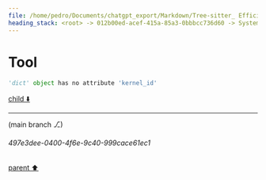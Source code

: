 ```yaml
---
file: /home/pedro/Documents/chatgpt_export/Markdown/Tree-sitter_ Efficient Incremental Parsing.md
heading_stack: <root> -> 012b00ed-acef-415a-85a3-0bbbcc736d60 -> System -> 3432677d-89e7-4f05-8a14-86a65e6e5caf -> System -> aaa2c029-cc12-4907-ae68-01b934f5d1be -> User -> 4e51a3d9-7fcd-432b-8926-7cd5d892246f -> Assistant -> Incremental Parsing -> Parsing Algorithm -> Error Recovery -> Grammar Definition -> Language Agnostic -> Real-world Use Cases -> Conclusion -> aaa2d86d-31e7-4fae-8bf8-c834b3aef56b -> User -> e7d59657-1891-40a5-8e8c-7aaa8a004343 -> Assistant -> Nodes -> Rules -> Precedence and Associativity -> Extras and Inline Rules -> External Tokens -> Summary -> aaa2c506-af4f-4894-a109-af6bcd0e29dc -> User -> 61074e26-28a5-4990-9528-4641aa89b5be -> Assistant -> JSON -> Markdown -> TOML (Tom's Obvious, Minimal Language) -> Regular Expressions -> YAML (Yet Another Markup Language) -> INI (Initialization File Format) -> GraphQL -> Shell Script (Bash, sh) -> aaa21ec8-2708-4f8c-a47a-4cbca90d051d -> User -> d92102d3-60a8-4331-94d3-0a8c3c435284 -> Assistant -> How it Would Work -> Python Pseudo-Code -> Potential Utility -> aaa25a12-a418-4b95-a984-731ddb388361 -> User -> 77071470-a92f-4b71-8c38-ec2fd3782d9f -> Assistant -> c1433c60-8340-403d-b7c9-d2094213ae87 -> Tool -> ff4dfd73-566b-4c42-8449-44e176ec5fef -> Assistant -> aaa22fb2-5127-4614-bd90-c4452daf2bad -> User -> 0d5265bf-d8a6-42c6-8cc2-cb6cf1da63d8 -> Assistant -> a0144f7d-75ca-492e-a7a2-34968938ae4c -> Tool -> c357da3a-c47e-44de-84e8-23f483252bd0 -> Assistant -> aaa22b99-0a73-46ee-9b16-f505987e0122 -> User -> 09e8d4fc-599d-4ccb-84eb-d49bf29f0822 -> Assistant -> dfedf2ab-4eb0-4a4a-ade9-17ed12d38803 -> Tool -> ad65520c-bd9a-4d69-87cd-240ed45150b0 -> Assistant -> a0378431-1755-47ab-bbb5-ab84624a89a1 -> Tool -> 6510548c-2579-4e36-92ca-23bbdffd140a -> Assistant -> aaa2e6a8-81cb-4d11-817f-9d12284c677a -> User -> 459b8f6b-39d0-402d-9bc3-4a8a76b77b44 -> Assistant -> 70f9dc7c-aeb2-45b2-9b5c-d83c13da986e -> Assistant -> aaa2732a-06ef-4a5f-91fa-53781491394d -> User -> 8c960727-1a0c-4186-b429-8eb00a551aa2 -> Assistant -> 82be1b24-6c55-49c2-b752-5b6adef09c3f -> Tool -> 39b6fa3d-4205-4a33-8c8c-9f47692bfa28 -> Assistant -> aaa23e63-d78c-4742-af50-da0bf4222517 -> User -> ebe4cac7-7f9c-4097-b05a-e429ca699622 -> Assistant -> 2c102b34-b044-4c50-886b-f9a061dc84b3 -> Tool -> dae61612-1985-4df1-a303-8c0e35d7929f -> Assistant -> aaa2acd7-c2be-489b-a450-6ad54b64eaab -> User -> 23b65205-50d6-45ef-984e-718ded286126 -> Assistant -> 02fabb56-438f-42d1-b9e0-29aa9bd031aa -> Tool -> cc33b303-280d-4741-9384-1f3dadcd33a4 -> Assistant -> aaa2a7f8-ad84-4ee4-9fa3-0eba0da5a5e1 -> User -> 303693f2-e74f-4662-9515-a61c5c29304a -> Assistant -> 585f708d-66cd-4ebf-b688-199bb86ee455 -> Tool -> f2b625ef-ddd1-4916-b25a-04d71d18d064 -> Assistant -> 198c2cd6-fdc4-4438-a279-4e8f0d7bb5a3 -> Tool -> e263d293-1423-4e20-a420-ebadc82e2146 -> Assistant -> 703bce97-2272-4a3e-9e5a-10ed5d3864d9 -> Assistant -> 6a968fdc-b9dc-4e91-ae2a-43f801148e67 -> Tool -> 2744b83e-7403-4736-9ab1-a8d4732d2f3d -> Assistant -> 3f7beaef-235c-4bc5-8ad6-8639c679e091 -> Assistant -> cbe9880b-b8f3-4a79-8002-8a432b62affb -> Tool -> 589443fe-2880-4471-a5af-d35d3da10f41 -> Assistant -> 8946e6ba-cedc-437a-8b4c-8175da8ca721 -> Assistant -> 512a43f9-2a39-4f65-8649-54f9b8aac690 -> Tool -> f35daf77-1502-4ddd-98e6-dc56ed0742e0 -> Assistant -> 2ddd6c02-3072-40e9-9579-8c19127d7a6a -> Tool -> ae10a6d6-de72-4cd4-80ef-aff5df134ef1 -> Assistant -> aaa2f56c-8142-4e07-a8c8-9b2d63af7264 -> User -> daa793b8-3104-4713-ab22-5ea5d410c7ae -> Assistant -> 984d0c8a-5093-44be-ac71-daa389b16df1 -> Tool -> c68f30ed-7454-40a3-8e43-50aa0afd495f -> Assistant -> 082f4d81-fb96-42e7-a07f-7cf31c288e84 -> Assistant -> b734a966-14df-49f8-9279-08f76f20d7d7 -> Tool -> d91bc2e6-1358-47e1-a813-54232acbd6a1 -> Assistant -> aaa2d54c-a290-4a46-be47-158d1b2454e1 -> User -> convert back to networkx Graph with attributes on edges and -> default attributes as dictionary data -> bf55bb67-eda5-45cd-872b-9ce26120641c -> Assistant -> aaa2e209-b015-4b6a-a6ce-6b3c9365c1b0 -> User -> 20e1dc8c-ae7c-411e-b93b-0728771b2e45 -> Assistant -> 9899e5c6-af7b-4ed8-bfce-32ed53dca9e6 -> Tool -> 42d45433-91c8-4ad2-a4eb-411f81823a87 -> Assistant -> aaa2b638-f8ad-4c12-82c7-68c618fc8fd7 -> User -> 3bf80250-3b4a-4cc9-9b92-7294af7b587a -> Assistant -> Ideal `Node` Class Features -> Using `wrapt` to Create the Proxy -> Full Example with NetworkX Integration -> aaa2e65a-3866-4b55-a47d-121b07d9059d -> User -> f247429c-b9c9-461a-b680-c7bf440a7a1d -> Assistant -> 1b0be7b7-894b-4d5a-aec6-4f30cd401f11 -> Tool -> ce133569-bd4c-424c-9de5-ebd258e2b6f2 -> Assistant -> 2cecd20c-9919-45c5-a707-6c82dbe67c42 -> Tool -> ad7602f0-64f8-41ca-b576-08e14b56a722 -> Assistant -> afa64f9d-35ff-4773-be42-9b8dc7687769 -> Assistant -> 707c93d5-ba2b-4711-8fb6-272d46217868 -> Tool -> 9343c51a-d310-4167-9293-28f3636d656f -> Assistant -> f78e40c7-b268-45df-8db7-cae5e13b8e1b -> Assistant -> aaa26bf0-0e99-4c92-be36-28d4a1423b76 -> User -> 750c6039-294d-407d-96d7-d183a14133d5 -> Assistant -> 0ec6b31e-e3da-421a-8470-e673786c225d -> Tool -> 6b57620a-72cc-4081-93fa-5b4963d9138b -> Assistant -> cdac64f8-56eb-4ea5-a537-cc70675b6c14 -> Tool -> c7a6d913-a210-4d49-bbfd-8feca6864b31 -> Assistant -> 15689450-25ba-4931-918d-5fdaf5870bb5 -> Assistant -> aaa204f1-a593-461b-9069-beabf796e67a -> User -> 5fd4b43f-7606-4dbf-81d3-cc9ccaa32e92 -> Assistant -> ebdac538-54a9-4ed8-9339-54894de92c21 -> Assistant -> 4a52b855-b043-4a4d-82eb-a7108cb195c6 -> Tool -> e3596021-74f7-4c32-82a7-9441efffe2c8 -> Assistant -> c7b9b724-2e17-4651-b4d3-a75165eb2e6e -> Assistant -> aaa241f5-2d6d-44b2-a5dc-b21a4ff4590a -> User -> 472ea156-898a-4e67-8307-d24e7754475b -> Assistant -> 39190b9d-eb74-49f8-9415-5674ccc31264 -> Tool -> fe277662-388c-4b43-ab26-3c40d8eb2c5e -> Assistant -> aaa2e310-3be9-4c32-bfdd-450fd8415e7a -> User -> 2c810a0c-c1e9-4a96-8ee4-b1e88292a31d -> Assistant -> 9566d676-62c1-44b2-8246-2eae117055f2 -> Tool -> b5ad71f3-4f8b-4988-8091-9c5a6da14f93 -> Assistant -> aaa2511e-6a6f-4a6c-a45c-69897b03ec7a -> User -> 5882e14c-2859-4544-8738-3f0440a36291 -> Assistant -> f2f8a05b-89da-4036-86f7-86480aae1597 -> Tool -> d57bc870-3ab2-4499-b2ef-579ee243c938 -> Assistant -> 09284a73-9d20-4701-bd99-1d5d3492448b -> Assistant -> aaa293d4-9eaf-4b47-9320-dd31a5903181 -> User -> 1032f2f3-4d84-4f39-9049-87f97a7ad7e8 -> Assistant -> a8a9f6f1-31e2-45a1-8f05-9968303122a3 -> Tool -> 15eb1db7-2f92-4350-b76f-5d409a27d551 -> Assistant -> d11107f0-4065-46dd-8dd6-1eef4441b4b7 -> Assistant -> 8aa5100d-b504-4fbf-b841-02b3d7de7465 -> Tool -> 7e662147-aa4f-4f68-9093-74ad1ddb2832 -> Assistant -> 56eaf47c-ae87-48a5-a585-0021bd9538e2 -> Assistant -> 14c98942-9aad-4248-8305-e147ae6e663e -> Tool -> 0112b3da-4466-42f8-80eb-39e6ef7b7fb2 -> Assistant -> aaa2523c-55ac-43c9-8ff9-daaa9df7fca4 -> User -> 440b6bbd-2e5f-48f8-a32e-71547deff1b5 -> Assistant -> fbd3765f-c9ac-4092-b6ab-36fd0919f0bd -> Assistant -> 6b734889-814c-4cb4-8318-d596ad00b549 -> Tool -> f47ac0ce-ead2-4209-b7f9-f7e0e71a0a84 -> Assistant -> d8b15de0-9bdd-4c58-b4e0-af1f64c3da29 -> Assistant -> 3b31f912-506d-4d3d-a564-4be7a09a9d75 -> Tool -> b2daba3b-54de-4eed-a0f8-8387fba5437c -> Assistant -> ece92bf8-dc6d-4290-be6b-9f861eee95ea -> Assistant -> 050301d4-0535-4002-8768-a03993086788 -> Tool -> e948ac50-a63a-44b0-ad38-327003f27713 -> Assistant -> 570e9b16-2e9b-4145-bbb6-f4f92923dffb -> Assistant -> b12c8717-a90c-4e64-bf98-ce3065a790b7 -> Tool -> 4ac6929c-b7c7-4992-a03c-e1c3c486aba1 -> Assistant -> a2a6af99-2559-465b-b3af-8bfb14bc9026 -> Assistant -> d938999c-b0ee-4076-bbd8-77645c4700dd -> Tool -> 78d91527-54f5-46c6-8eeb-660d5378bf70 -> Assistant -> e7446206-f63f-4e73-b6af-f702545b8af6 -> Assistant -> 269128bd-4288-457f-b085-205636087fdd -> Tool -> 20129d85-13db-46be-8251-51bf1783a055 -> Assistant -> aaa2295b-27fc-40b9-a0f2-553f53e793ec -> User -> b5cd2211-b482-4cc4-8ed0-6d521b244716 -> Assistant -> f5e99f1b-0e5c-488d-9ef1-70925ca83d4b -> Tool -> 163c9d3f-c2e7-40e9-a1a7-90aff141ef76 -> Assistant -> 26f910c1-26b8-4ca0-85a6-39cfaf87dd9d -> Assistant -> b6c02da2-ab80-4fed-9bc9-5da7b7242def -> Tool -> e3fc6255-6dfc-436c-b68d-d32e1ec4948e -> Assistant -> 8027d2cd-ea4a-437c-a2f1-0e0eb0978c10 -> Assistant -> 22341a49-546f-4050-8300-80cdbc683d3f -> Tool -> 50402c9a-d34b-4349-a224-ce70a115cfa6 -> Assistant -> aaa2483a-45ed-4881-a786-65342bb5ce28 -> User -> 56e055c4-3fcc-46c4-b9bd-2f09c9b4bbb1 -> Assistant -> abcea20d-0b27-4c61-b00c-111fe41e1c0f -> Assistant -> 0cd8d1a6-2832-4950-a87a-e3fb8f92b468 -> Tool -> a862f0ed-34e7-45d9-a0ef-55c187198d36 -> Assistant -> f9e892e6-91eb-4a2a-990f-427a46a7f2d7 -> Assistant -> e406d5e3-616d-477c-ae19-a811f2639e6c -> Tool -> 58d731ea-f15d-43a4-8b0c-d15b466568fb -> Assistant -> 4cfb30b1-c45e-4a54-9239-27b097c30a27 -> Assistant -> aaa2f456-0307-4101-a0f0-cfdbb093f416 -> User -> ecc426c6-1848-4515-8178-b6107c2de5d7 -> Assistant -> 60e5fa9e-3000-4d1b-b046-f4ea548c5123 -> Tool -> 73f00083-d9c4-42ce-976b-c1b52d44a531 -> Assistant -> 8812671d-065c-447b-954a-b22c9a0769c7 -> Assistant -> a67b24a5-a527-44dc-b11b-d011bbf7d292 -> Tool -> 90edc608-4b7c-468d-88a9-d74a381cb092 -> Assistant -> 37753d67-67a8-4581-985e-b0c7c8773464 -> Assistant -> 29788b43-79d1-4b63-8a96-a73bb99e1086 -> Tool -> 24009de2-1eaf-46eb-9d65-9c99db9528be -> Assistant -> 5f5fbe58-aa28-4838-bb8c-07e2cb99334f -> Assistant -> 3eaf5fd7-eab9-42e4-bc99-e8bd027ea50f -> Tool -> 7039ece4-a629-470c-9b35-9e7c2e823f1f -> Assistant -> aaa27721-bd26-4ac6-9582-4fead0f1fbd3 -> User -> a721d36b-0438-42bf-8cab-7968145ca3d0 -> Assistant -> 182c5680-1f29-4421-bbbf-0e0528f254dc -> Tool -> 016ebd66-35b2-4ec5-b6d8-3f3d39de0ad1 -> Assistant -> aaa2010c-6a64-4755-b78f-2b9282b6c15b -> User -> 667ff0a3-ec99-4760-8028-dc104b281d79 -> Assistant -> 6075be53-469d-496a-bd49-196b7fc38f71 -> Tool -> 72ebde4f-46a6-416a-99eb-83ff486777c1 -> Assistant -> 051e679f-c478-453f-9431-0f5054a8e2a4 -> Assistant -> 7eda00c2-78d4-4669-b134-ed90603261aa -> Tool -> 1e057067-9197-4117-9f5a-51817143df71 -> Assistant -> aaa2dc91-66e6-4bed-8113-f0b332713c1e -> User -> 5917cede-a084-40fb-8f7d-a56f351164e9 -> Assistant -> 2861c93f-05c8-4ba6-bd48-09508811349a -> Tool -> 9e058bdd-4cf0-4aee-9b4b-167005d2e68b -> Assistant -> aaa2542c-cb90-4896-88cc-cd4596696b2b -> User -> 4dda25c0-610e-40a3-8637-17f1669b0a06 -> Assistant -> aaa281a0-bd7e-4ba7-8746-2a09653bfc13 -> User -> ab530158-685b-41ec-b921-454db40142b6 -> Assistant -> bf9ba62e-a02f-4690-bddf-60253d05fcf7 -> Assistant -> 4aeba965-c236-4fd3-9973-9296302adc67 -> Assistant -> aaa215de-d654-4d2d-a03c-a23a80550abc -> User -> ff9cd526-6811-4f58-9707-826127022e59 -> Assistant -> 035e47c8-3afb-4845-a820-73065c7c926d -> Tool -> 274ccd99-8b88-4289-a2b0-cb129c6c6645 -> Assistant -> 70d8a3e5-004d-4845-aa9d-740a8be11813 -> Assistant -> d17368c8-5ebf-43a2-b7bd-05c271a72fd8 -> Tool -> 14a34680-8e23-4eab-af04-31ad0a6825e1 -> Assistant -> 9479683f-d071-436a-b2b2-b6bf89e06669 -> Assistant -> dfa9f6bd-6dca-4940-b890-4bbfd91a3600 -> Tool
---
```

# Tool

```python
'dict' object has no attribute 'kernel_id'
```

[child ⬇️](#497e3dee-0400-4f6e-9c40-999cace61ec1)

---

(main branch ⎇)
###### 497e3dee-0400-4f6e-9c40-999cace61ec1
[parent ⬆️](#dfa9f6bd-6dca-4940-b890-4bbfd91a3600)
